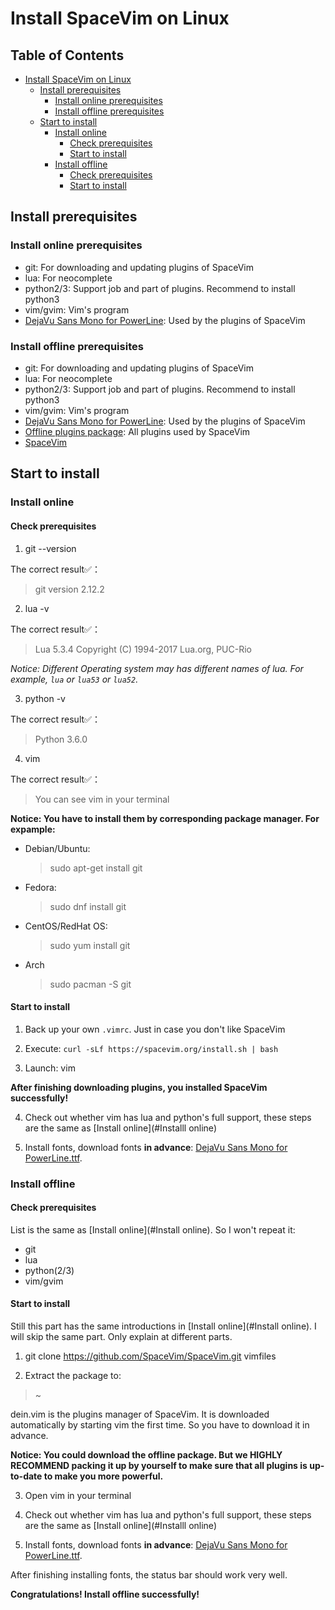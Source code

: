 # Install SpaceVim on Linux

## Table of Contents

   * [Install SpaceVim on Linux](#install-spacevim-on-linux)
      * [Install prerequisites](#install-prerequisites)
         * [Install online prerequisites](#install-online-prerequisites)
         * [Install offline prerequisites](#install-offline-prerequisites)
      * [Start to install](#start-to-install)
         * [Install online](#install-online)
            * [Check prerequisites](#check-prerequisites)
            * [Start to install](#start-to-install-1)
         * [Install offline](#install-offline)
            * [Check prerequisites](#check-prerequisites-1)
            * [Start to install](#start-to-install-2)

## Install prerequisites

### Install online prerequisites

* git: For downloading and updating plugins of SpaceVim
* lua: For neocomplete
* python2/3: Support job and part of plugins. Recommend to install python3
* vim/gvim: Vim's program
* [DejaVu Sans Mono for PowerLine][font-download]: Used by the plugins of SpaceVim

### Install offline prerequisites

* git: For downloading and updating plugins of SpaceVim
* lua: For neocomplete
* python2/3: Support job and part of plugins. Recommend to install python3
* vim/gvim: Vim's program
* [DejaVu Sans Mono for PowerLine][font-download]: Used by the plugins of SpaceVim
* [Offline plugins package][plugins-download]: All plugins used by SpaceVim
* [SpaceVim][spacevim-download]

## Start to install

### Install online

#### Check prerequisites

1. git --version

The correct result✅：
> git version 2.12.2

2. lua -v

The correct result✅：
> Lua 5.3.4  Copyright (C) 1994-2017 Lua.org, PUC-Rio

*Notice: Different Operating system may has different names of lua. For example, `lua` or `lua53` or `lua52`.*

3. python -v

The correct result✅：
> Python 3.6.0

4. vim

The correct result✅：
> You can see vim in your terminal


**Notice: You have to install them by corresponding package manager. For expample:**

* Debian/Ubuntu:

    > sudo apt-get install git

* Fedora:

    > sudo dnf install git

* CentOS/RedHat OS:

    > sudo yum install git

* Arch

    > sudo pacman -S git

#### Start to install

1. Back up your own `.vimrc`. Just in case you don't like SpaceVim

2. Execute: `curl -sLf https://spacevim.org/install.sh | bash`

3. Launch: vim

**After finishing downloading plugins, you installed SpaceVim successfully!**

4. Check out whether vim has lua and python's full support, these steps are the same as [Install online](#Installl online)

5. Install fonts, download fonts **in advance**: [DejaVu Sans Mono for PowerLine.ttf][font-download]. 

### Install offline

#### Check prerequisites

List is the same as [Install online](#Install online). So I won't repeat it:

* git
* lua
* python(2/3)
* vim/gvim

#### Start to install

Still this part has the same introductions in [Install online](#Install online). I will skip the same part. Only explain at different parts.

1. git clone https://github.com/SpaceVim/SpaceVim.git vimfiles

2. Extract the package to:

> ~

dein.vim is the plugins manager of SpaceVim. It is downloaded automatically by starting vim the first time. So you have to download it in advance.

**Notice: You could download the offline package. But we HIGHLY RECOMMEND packing it up by yourself to make sure that all plugins is up-to-date to make you more powerful.**

3. Open vim in your terminal

4. Check out whether vim has lua and python's full support, these steps are the same as [Install online](#Installl online)

5. Install fonts, download fonts **in advance**: [DejaVu Sans Mono for PowerLine.ttf][font-download]. 

After finishing installing fonts, the status bar should work very well.

**Congratulations! Install offline successfully!**


[font-download]: https://github.com/wsdjeg/DotFiles/blob/master/fonts/DejaVu%20Sans%20Mono%20for%20Powerline.ttf
[plugins-download]: https://github.com/Gabirel/Hack-SpaceVim/releases
[spacevim-download]: https://github.com/spacevim/spacevim
